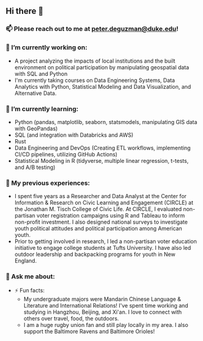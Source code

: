 ## Hi there 👋

### 📫 Please reach out to me at peter.deguzman@duke.edu!

### 🔭 I’m currently working on:  
- A project analyzing the impacts of local institutions and the built environment on political participation by manipulating geospatial data with SQL and Python
- I'm currently taking courses on Data Engineering Systems, Data Analytics with Python, Statistical Modeling and Data Visualization, and Alternative Data. 
### 🌱 I’m currently learning:
- Python (pandas, matplotlib, seaborn, statsmodels, manipulating GIS data with GeoPandas)
- SQL (and integration with Databricks and AWS)
- Rust
- Data Engineering and DevOps (Creating ETL workflows, implementing CI/CD pipelines, utilizing GitHub Actions)
- Statistical Modeling in R (tidyverse, multiple linear regression, t-tests, and A/B testing)

### :notebook: My previous experiences:
- I spent five years as a Researcher and Data Analyst at the Center for Information & Research on Civic Learning and Engagement (CIRCLE) at the Jonathan M. Tisch College of Civic Life. At CIRCLE, I evaluated non-partisan voter registration campaigns using R and Tableau to inform non-profit investment. I also designed national surveys to investigate youth political attitudes and political participation among American youth.
- Prior to getting involved in research, I led a non-partisan voter education initiative to engage college students at Tufts University. I have also led outdoor leadership and backpacking programs for youth in New England.  

### 💬 Ask me about:

- ⚡ Fun facts:
  - My undergraduate majors were Mandarin Chinese Language & Literature and International Relations! I've spent time working and studying in Hangzhou, Beijing, and Xi'an. I love to connect with others over travel, food, the outdoors.
  - I am a huge rugby union fan and still play locally in my area. I also support the Baltimore Ravens and Baltimore Orioles!

